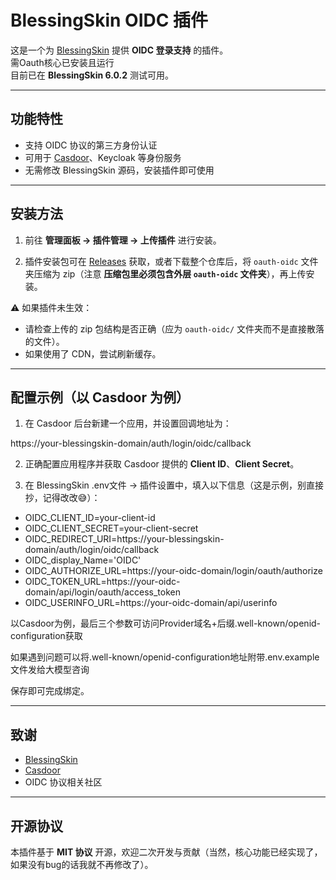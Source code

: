 # BlessingSkin OIDC 插件

这是一个为 [BlessingSkin](https://github.com/bs-community/blessing-skin-server) 提供 **OIDC 登录支持** 的插件。  
需Oauth核心已安装且运行  
目前已在 **BlessingSkin 6.0.2** 测试可用。

---

## 功能特性

- 支持 OIDC 协议的第三方身份认证  
- 可用于 [Casdoor](https://casdoor.org/)、Keycloak 等身份服务  
- 无需修改 BlessingSkin 源码，安装插件即可使用  

---

## 安装方法

1. 前往 **管理面板 → 插件管理 → 上传插件** 进行安装。  

2. 插件安装包可在 [Releases](../../releases) 获取，或者下载整个仓库后，将 `oauth-oidc` 文件夹压缩为 zip（注意 **压缩包里必须包含外层 `oauth-oidc` 文件夹**），再上传安装。  

⚠️ 如果插件未生效：  
- 请检查上传的 zip 包结构是否正确（应为 `oauth-oidc/` 文件夹而不是直接散落的文件）。  
- 如果使用了 CDN，尝试刷新缓存。  

---

## 配置示例（以 Casdoor 为例）

1. 在 Casdoor 后台新建一个应用，并设置回调地址为：  

https://your-blessingskin-domain/auth/login/oidc/callback  

2. 正确配置应用程序并获取 Casdoor 提供的 **Client ID**、**Client Secret**。  

3. 在 BlessingSkin .env文件 → 插件设置中，填入以下信息（这是示例，别直接抄，记得改改😅）：  

- OIDC_CLIENT_ID=your-client-id  
- OIDC_CLIENT_SECRET=your-client-secret  
- OIDC_REDIRECT_URI=https://your-blessingskin-domain/auth/login/oidc/callback  
- OIDC_display_Name='OIDC'  
- OIDC_AUTHORIZE_URL=https://your-oidc-domain/login/oauth/authorize  
- OIDC_TOKEN_URL=https://your-oidc-domain/api/login/oauth/access_token  
- OIDC_USERINFO_URL=https://your-oidc-domain/api/userinfo  


以Casdoor为例，最后三个参数可访问Provider域名+后缀.well-known/openid-configuration获取  

如果遇到问题可以将.well-known/openid-configuration地址附带.env.example文件发给大模型咨询  

保存即可完成绑定。  

---

## 致谢

- [BlessingSkin](https://github.com/bs-community/blessing-skin-server)  
- [Casdoor](https://github.com/casdoor/casdoor)  
- OIDC 协议相关社区  

---

## 开源协议

本插件基于 **MIT 协议** 开源，欢迎二次开发与贡献（当然，核心功能已经实现了，如果没有bug的话我就不再修改了）。
